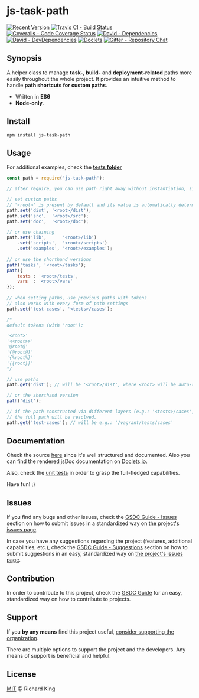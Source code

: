 # js-task-path

[![Recent Version][npm-badge]][npm-url]
[![Travis CI - Build Status][travis-badge]][travis-url]
[![Coveralls - Code Coverage Status][cov-badge]][cov-url]
[![David - Dependencies][dep-badge]][dep-url]
[![David - DevDependencies][dev-dep-badge]][dev-dep-url]
[![Doclets][doclets-badge]][doclets-url]
[![Gitter - Repository Chat][chat-badge]][chat-url]

## Synopsis

A helper class to manage **task-**, **build-** and **deployment-related** paths more easily throughout 
the whole project. It provides an intuitive method to handle **path shortcuts for custom paths**.

- Written in **ES6**
- **Node-only**.

## Install

```
npm install js-task-path
```

## Usage

For additional examples,
check the **[tests folder](https://github.com/jsstd/js-task-path/tree/master/tests)**

```javascript
const path = require('js-task-path');

// after require, you can use path right away without instantiation, since it's a singleton

// set custom paths
// '<root>' is present by default and its value is automatically determined and set to the package's root
path.set('dist', '<root>/dist');
path.set('src',  '<root>/src');
path.set('doc',  '<root>/doc');

// or use chaining
path.set('lib',      '<root>/lib')
    .set('scripts',  '<root>/scripts')
    .set('examples', '<root>/examples');
  
// or use the shorthand versions
path('tasks', '<root>/tasks');
path({
    tests : '<root>/tests',
    vars  : '<root>/vars'
});
    
// when setting paths, use previous paths with tokens
// also works with every form of path settings
path.set('test-cases', '<tests>/cases');

/*
default tokens (with 'root'):

'<root>'
'<<root>>'
'@root@'
'{@root@}'
'{%root%}'
'{{root}}'
*/

// use paths
path.get('dist'); // will be '<root>/dist', where <root> will be auto-resolved to package root (e.g.: '/vagrant/dist')

// or the shorthand version
path('dist');

// if the path constructed via different layers (e.g.: '<tests>/cases', where <tests> too is '<root>/tests'),
// the full path will be resolved.
path.get('test-cases'); // will be e.g.: '/vagrant/tests/cases'
```

## Documentation

Check the source 
[here](https://github.com/jsopenstd/js-task-path/blob/master/src/js-task-path.js)
since it's well structured and documented. Also you can find the rendered jsDoc documentation on 
[Doclets.io](https://doclets.io/jsopenstd/js-task-path/master). 

Also, check the [unit tests](https://github.com/jsopenstd/js-task-path/blob/master/tests/cases) 
in order to grasp the full-fledged capabilities.

Have fun! ;)

## Issues

If you find any bugs and other issues, check the
[GSDC Guide - Issues](https://github.com/openstd/general-software-development-contribution-guide#issues)
section on how to submit issues in a standardized way on
[the project's issues page](https://github.com/jsopenstd/js-task-path/issues).

In case you have any suggestions regarding the project (features, additional capabilities, etc.), check the
[GSDC Guide - Suggestions](https://github.com/openstd/general-software-development-contribution-guide#suggestions)
section on how to submit suggestions in an easy, standardized way on
[the project's issues page](https://github.com/jsopenstd/js-task-path/issues).

## Contribution

In order to contribute to this project, check the
[GSDC Guide](https://github.com/openstd/general-software-development-contribution-guide)
for an easy, standardized way on how to contribute to projects.

## Support

If you **by any means** find this project useful,
[consider supporting the organization](https://github.com/jsopenstd/jsopenstd/blob/master/support.md).

There are multiple options to support the project and the developers.
Any means of support is beneficial and helpful.

## License

[MIT](license.md) @ Richard King

[npm-badge]:     https://img.shields.io/npm/v/js-task-path.svg
[npm-url]:       https://www.npmjs.com/package/js-task-path

[travis-badge]:  https://travis-ci.org/jsopenstd/js-task-path.svg?branch=master
[travis-url]:    https://travis-ci.org/jsopenstd/js-task-path

[cov-badge]:     https://coveralls.io/repos/github/jsopenstd/js-task-path/badge.svg?branch=master
[cov-url]:       https://coveralls.io/github/jsopenstd/js-task-path

[dep-badge]:     https://david-dm.org/jsopenstd/js-task-path.svg
[dep-url]:       https://david-dm.org/jsopenstd/js-task-path

[dev-dep-badge]: https://david-dm.org/jsopenstd/js-task-path/dev-status.svg
[dev-dep-url]:   https://david-dm.org/jsopenstd/js-task-path#info=devDependencies

[doclets-badge]: https://img.shields.io/badge/style-on_doclets-brightgreen.svg?style=flat-square&label=docs
[doclets-url]:   https://doclets.io/jsopenstd/js-task-path/master   

[chat-badge]:    https://badges.gitter.im/jsopenstd/js-task-path.svg
[chat-url]:      https://gitter.im/jsopenstd/js-task-path?utm_source=badge&utm_medium=badge&utm_campaign=pr-badge
